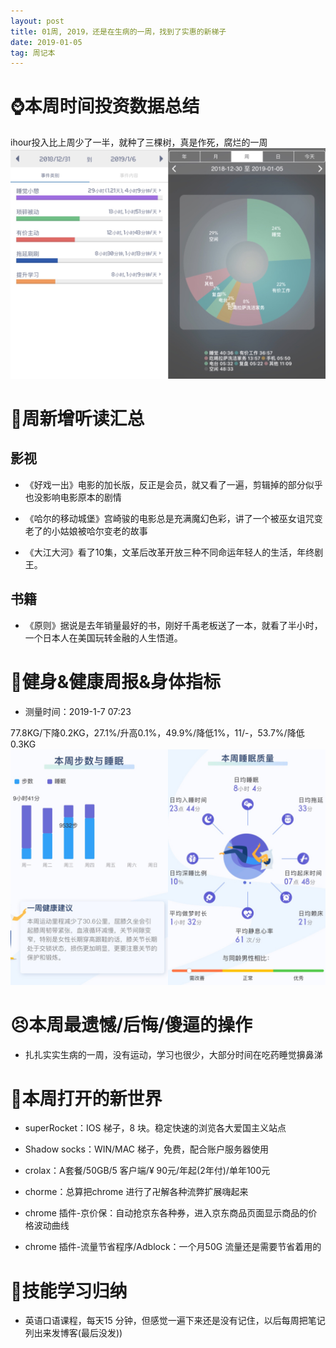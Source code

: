 ```yaml
---
layout: post
title: 01周, 2019，还是在生病的一周，找到了实惠的新梯子
date: 2019-01-05
tag: 周记本
---
```


# ⌚️本周时间投资数据总结


ihour投入比上周少了一半，就种了三棵树，真是作死，腐烂的一周
![时间投入](/images/pic/week1901_2.jpg)

# 📖周新增听读汇总

## 影视

- 《好戏一出》电影的加长版，反正是会员，就又看了一遍，剪辑掉的部分似乎也没影响电影原本的剧情

- 《哈尔的移动城堡》宫崎骏的电影总是充满魔幻色彩，讲了一个被巫女诅咒变老了的小姑娘被哈尔变老的故事

- 《大江大河》看了10集，文革后改革开放三种不同命运年轻人的生活，年终剧王。

## 书籍

- 《原则》据说是去年销量最好的书，刚好千禹老板送了一本，就看了半小时，一个日本人在美国玩转金融的人生悟道。


# 👊健身&健康周报&身体指标

- 测量时间：2019-1-7 07:23

77.8KG/下降0.2KG，27.1%/升高0.1%，49.9%/降低1%，11/-，53.7%/降低0.3KG
![身体指标](/images/pic/week1901_1.jpg)

# 😣本周最遗憾/后悔/傻逼的操作

- 扎扎实实生病的一周，没有运动，学习也很少，大部分时间在吃药睡觉擤鼻涕


# 🦖本周打开的新世界

* superRocket：IOS 梯子，8 块。稳定快速的浏览各大爱国主义站点

* Shadow socks：WIN/MAC 梯子，免费，配合账户服务器使用

* crolax：A套餐/50GB/5 客户端/¥ 90元/年起(2年付)/单年100元

* chorme：总算把chrome 进行了卍解各种流弊扩展嗨起来

* chrome 插件-京价保：自动抢京东各种券，进入京东商品页面显示商品的价格波动曲线

* chrome 插件-流量节省程序/Adblock：一个月50G 流量还是需要节省着用的


# 🔧技能学习归纳

- 英语口语课程，每天15 分钟，但感觉一遍下来还是没有记住，以后每周把笔记列出来发博客(最后没发))